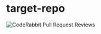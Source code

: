 # target-repo
![CodeRabbit Pull Request Reviews](https://img.shields.io/coderabbit/prs/github/test-dikshant/source-repo?utm_source=oss&utm_medium=github&utm_campaign=test-dikshant%2Fsource-repo&labelColor=171717&color=FF570A&link=https%3A%2F%2Fcoderabbit.ai&label=CodeRabbit+Reviews)
